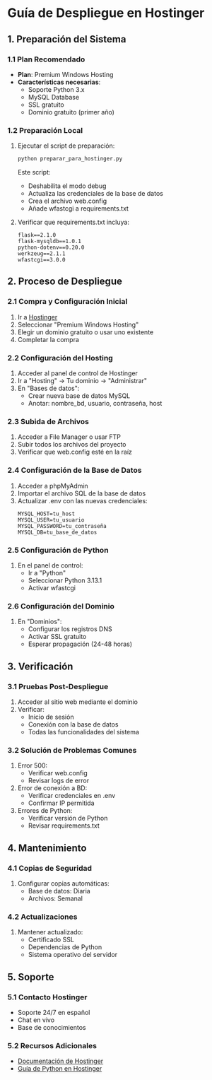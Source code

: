 # Guía de Despliegue en Hostinger

## 1. Preparación del Sistema

### 1.1 Plan Recomendado
- **Plan**: Premium Windows Hosting
- **Características necesarias**:
  - Soporte Python 3.x
  - MySQL Database
  - SSL gratuito
  - Dominio gratuito (primer año)

### 1.2 Preparación Local
1. Ejecutar el script de preparación:
   ```bash
   python preparar_para_hostinger.py
   ```
   Este script:
   - Deshabilita el modo debug
   - Actualiza las credenciales de la base de datos
   - Crea el archivo web.config
   - Añade wfastcgi a requirements.txt

2. Verificar que requirements.txt incluya:
   ```
   flask==2.1.0
   flask-mysqldb==1.0.1
   python-dotenv==0.20.0
   werkzeug==2.1.1
   wfastcgi==3.0.0
   ```

## 2. Proceso de Despliegue

### 2.1 Compra y Configuración Inicial
1. Ir a [Hostinger](https://www.hostinger.es)
2. Seleccionar "Premium Windows Hosting"
3. Elegir un dominio gratuito o usar uno existente
4. Completar la compra

### 2.2 Configuración del Hosting
1. Acceder al panel de control de Hostinger
2. Ir a "Hosting" → Tu dominio → "Administrar"
3. En "Bases de datos":
   - Crear nueva base de datos MySQL
   - Anotar: nombre_bd, usuario, contraseña, host

### 2.3 Subida de Archivos
1. Acceder a File Manager o usar FTP
2. Subir todos los archivos del proyecto
3. Verificar que web.config esté en la raíz

### 2.4 Configuración de la Base de Datos
1. Acceder a phpMyAdmin
2. Importar el archivo SQL de la base de datos
3. Actualizar .env con las nuevas credenciales:
   ```
   MYSQL_HOST=tu_host
   MYSQL_USER=tu_usuario
   MYSQL_PASSWORD=tu_contraseña
   MYSQL_DB=tu_base_de_datos
   ```

### 2.5 Configuración de Python
1. En el panel de control:
   - Ir a "Python"
   - Seleccionar Python 3.13.1
   - Activar wfastcgi

### 2.6 Configuración del Dominio
1. En "Dominios":
   - Configurar los registros DNS
   - Activar SSL gratuito
   - Esperar propagación (24-48 horas)

## 3. Verificación

### 3.1 Pruebas Post-Despliegue
1. Acceder al sitio web mediante el dominio
2. Verificar:
   - Inicio de sesión
   - Conexión con la base de datos
   - Todas las funcionalidades del sistema

### 3.2 Solución de Problemas Comunes
1. Error 500:
   - Verificar web.config
   - Revisar logs de error
2. Error de conexión a BD:
   - Verificar credenciales en .env
   - Confirmar IP permitida
3. Errores de Python:
   - Verificar versión de Python
   - Revisar requirements.txt

## 4. Mantenimiento

### 4.1 Copias de Seguridad
1. Configurar copias automáticas:
   - Base de datos: Diaria
   - Archivos: Semanal

### 4.2 Actualizaciones
1. Mantener actualizado:
   - Certificado SSL
   - Dependencias de Python
   - Sistema operativo del servidor

## 5. Soporte

### 5.1 Contacto Hostinger
- Soporte 24/7 en español
- Chat en vivo
- Base de conocimientos

### 5.2 Recursos Adicionales
- [Documentación de Hostinger](https://www.hostinger.es/tutoriales)
- [Guía de Python en Hostinger](https://www.hostinger.es/tutoriales/python-hosting)
